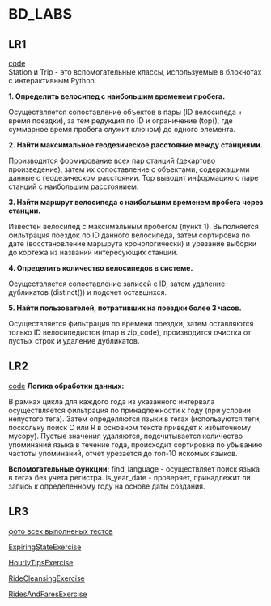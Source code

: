 # BD_LABS

## LR1
[code](https://github.com/diman63sss2/BD_LABS/blob/main/Lab1/code.ipynb)  
Station и Trip - это вспомогательные классы, используемые в блокнотах с интерактивным Python.

**1. Определить велосипед с наибольшим временем пробега.**

Осуществляется сопоставление объектов в пары (ID велосипеда + время поездки), за тем редукция по ID и ограничение (top(), где суммарное время пробега служит ключом) до одного элемента.

**2. Найти максимальное геодезическое расстояние между станциями.**

 Производится формирование всех пар станций (декартово произведение), затем их сопоставление с объектами, содержащими данные о геодезическом расстоянии. Top выводит информацию о паре станций с наибольшим расстоянием.

**3. Найти маршрут велосипеда с наибольшим временем пробега через станции.**

Известен велосипед с максимальным пробегом (пункт 1). Выполняется фильтрация поездок по ID данного велосипеда, затем сортировка по дате (восстановление маршрута хронологически) и урезание выборки до кортежа из названий интересующих станций.

**4. Определить количество велосипедов в системе.**

Осуществляется сопоставление записей с ID, затем удаление дубликатов (distinct()) и подсчет оставшихся.

**5. Найти пользователей, потративших на поездки более 3 часов.**

Осуществляется фильтрация по времени поездки, затем оставляются только ID велосипедистов (map в zip_code), производится очистка от пустых строк и удаление дубликатов.

## LR2
[code](https://github.com/diman63sss2/BD_LABS/blob/main/Lab2/code.ipynb) 
**Логика обработки данных:**

В рамках цикла для каждого года из указанного интервала осуществляется фильтрация по принадлежности к году (при условии непустого тега). Затем определяются языки в тегах (используются теги, поскольку поиск C или R в основном тексте приведет к избыточному мусору). Пустые значения удаляются, подсчитывается количество упоминаний языка в течение года, происходит сортировка по убыванию частоты упоминаний, отчет урезается до топ-10 искомых языков.

**Вспомогательные функции:**
find_language - осуществляет поиск языка в тегах без учета регистра.
is_year_date - проверяет, принадлежит ли запись к определенному году на основе даты создания.

## LR3
[фото всех выполненых тестов](https://github.com/diman63sss2/BD_LABS/blob/main/Lab3/tests.jpg) 

[ExpiringStateExercise](https://github.com/diman63sss2/BD_LABS/blob/main/Lab3/testFiles/ExpiringStateExercise.java) 

[HourlyTipsExercise](https://github.com/diman63sss2/BD_LABS/blob/main/Lab3/testFiles/HourlyTipsExercise.java) 

[RideCleansingExercise](https://github.com/diman63sss2/BD_LABS/blob/main/Lab3/testFiles/RideCleansingExercise.java) 

[RidesAndFaresExercise](https://github.com/diman63sss2/BD_LABS/blob/main/Lab3/testFiles/RidesAndFaresExercise.java) 